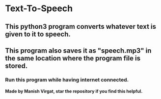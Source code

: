 # Text-To-Speech
## This python3 program converts whatever text is given to it to speech.
## This program also saves it as "speech.mp3" in the same location where the program file is stored.
### Run this program while having internet connected.

#### Made by Manish Virgat, star the repository if you find this helpful.
